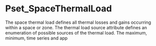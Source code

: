 # Pset_SpaceThermalLoad

The space thermal load defines all thermal losses and gains occurring within a space or zone.  The thermal load source attribute defines an enumeration of possible sources of the thermal load. The maximum, minimum, time series and app
